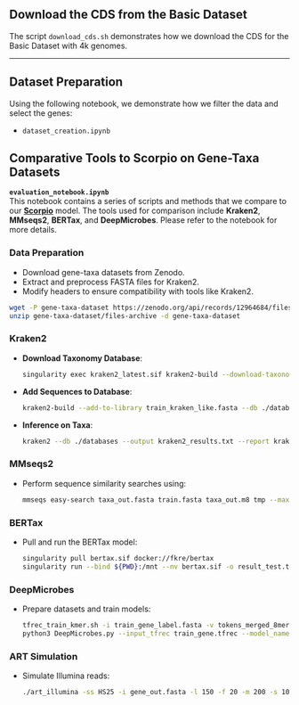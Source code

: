 ## Download the CDS from the Basic Dataset 
The script `download_cds.sh` demonstrates how we download the CDS for the Basic Dataset with 4k genomes.

---

## Dataset Preparation  
Using the following notebook, we demonstrate how we filter the data and select the genes:

- `dataset_creation.ipynb`



## Comparative Tools to Scorpio on Gene-Taxa Datasets  
**`evaluation_notebook.ipynb`**  
This notebook contains a series of scripts and methods that we compare to our **[Scorpio](https://github.com/EESI/Scorpio)** model. The tools used for comparison include **Kraken2**, **MMseqs2**, **BERTax**, and **DeepMicrobes**. Please refer to the notebook for more details.




### Data Preparation
- Download gene-taxa datasets from Zenodo.
- Extract and preprocess FASTA files for Kraken2.
- Modify headers to ensure compatibility with tools like Kraken2.

```bash
wget -P gene-taxa-dataset https://zenodo.org/api/records/12964684/files-archive
unzip gene-taxa-dataset/files-archive -d gene-taxa-dataset
```

### Kraken2 
- **Download Taxonomy Database**:
  ```bash
  singularity exec kraken2_latest.sif kraken2-build --download-taxonomy --db ./databases
  ```
- **Add Sequences to Database**:
  ```bash
  kraken2-build --add-to-library train_kraken_like.fasta --db ./databases
  ```
- **Inference on Taxa**:
  ```bash
  kraken2 --db ./databases --output kraken2_results.txt --report kraken2_report.txt taxa_out.fasta
  ```

### MMseqs2 
- Perform sequence similarity searches using:
  ```bash
  mmseqs easy-search taxa_out.fasta train.fasta taxa_out.m8 tmp --max-accept 1 --max-seqs 1 --search-type 3
  ```

### BERTax
- Pull and run the BERTax model:
  ```bash
  singularity pull bertax.sif docker://fkre/bertax
  singularity run --bind ${PWD}:/mnt --nv bertax.sif -o result_test.txt test.fasta
  ```

### DeepMicrobes
- Prepare datasets and train models:
  ```bash
  tfrec_train_kmer.sh -i train_gene_label.fasta -v tokens_merged_8mers.txt -o train_gene.tfrec -k 8 -s 2000
  python3 DeepMicrobes.py --input_tfrec train_gene.tfrec --model_name attention --model_dir gene_model --num_classes 437
  ```

### ART Simulation
- Simulate Illumina reads:
  ```bash
  ./art_illumina -ss HS25 -i gene_out.fasta -l 150 -f 20 -m 200 -s 10 -o simulated_art
  ```

